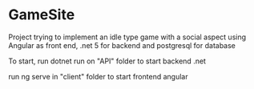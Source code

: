 # GameSite
Project trying to implement an idle type game with a social aspect using Angular as front end, .net 5 for backend and postgresql for database

To start, run dotnet run on "API" folder to start backend .net
 
run ng serve in "client" folder to start frontend angular

